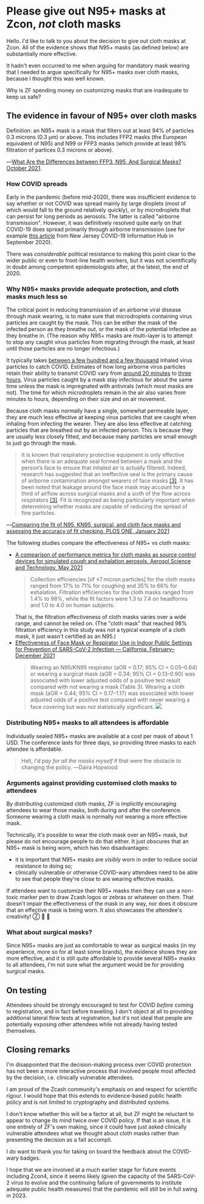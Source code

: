 # Please give out N95+ masks at Zcon, *not* cloth masks

Hello. I'd like to talk to you about the decision to give out cloth masks at Zcon. All of the evidence shows that N95+ masks (as defined below) are substantially more effective.

It hadn't even occurred to me when arguing for mandatory mask wearing that I needed to argue specifically for N95+ masks over cloth masks, because I thought this was well known.

Why is ZF spending money on customizing masks that are inadequate to keep us safe?

## The evidence in favour of N95+ over cloth masks

Definition: an N95+ mask is a mask that filters out at least 94% of particles 0.3 microns (0.3 μm) or above. This includes FFP2 masks (the European equivalent of N95) and N99 or FFP3 masks (which provide at least 98% filtration of partices 0.3 microns or above).

―[What Are the Differences between FFP3, N95, And Surgical Masks? October 2021](https://www.protectivemasksdirect.co.uk/blog/what-are-the-differences-between-ffp3-n95-and-surgical-masks/).

### How COVID spreads

Early in the pandemic (before mid-2020), there was insufficient evidence to say whether or not COVID was spread mainly by large droplets (most of which would fall to the ground relatively quickly), or by microdroplets that can persist for long periods as aerosols. The latter is called "airborne transmission". However, it was definitively resolved quite early on that COVID-19 does spread primarily through airborne transmission (see for example [this article](https://covid19.nj.gov/faqs/coronavirus-information/about-the-virus/is-the-coronavirus-airborne) from New Jersey COVID-19 Information Hub in September 2020).

There was *considerable* political resistance to making this point clear to the wider public or even to front-line health workers, but it was not scientifically in doubt among competent epidemiologists after, at the latest, the end of 2020.

### Why N95+ masks provide adequate protection, and cloth masks much less so

The critical point in reducing transmission of an airborne viral disease through mask wearing, is to make sure that microdroplets containing virus particles are caught by the mask. This can be either the mask of the infected person as they breathe out, or the mask of the potential infectee as they breathe in. (The reason why N95+ masks are multi-layer is to attempt to stop any caught virus particles from migrating through the mask, at least until those particles are no longer infectious.)

It typically takes [between a few hundred and a few thousand](https://www.webmd.com/lung/news/20201105/dose-of-coronavirus-timing-matters-for-infection) inhaled virus particles to catch COVID. Estimates of how long airborne virus particles retain their ability to transmit COVID vary from [around 20 minutes](https://www.healthline.com/health-news/how-long-is-the-coronavirus-infectious-when-its-in-the-air) to [three hours](https://covid19.nj.gov/faqs/coronavirus-information/about-the-virus/is-the-coronavirus-airborne). Virus particles caught by a mask stay infectious for about the same time unless the mask is impregnated with antivirals (which most masks are not). The time for which microdroplets remain in the air also varies from minutes to hours, depending on their size and on air movement.

Because cloth masks normally have a single, somewhat permeable layer, they are much less effective at keeping virus particles that are caught when inhaling from infecting the wearer. They are also less effective at catching particles that are breathed out by an infected person. This is because they are usually less closely fitted, and because many particles are small enough to just go through the mask.

> It is known that respiratory protective equipment is only effective when there is an adequate seal formed between a mask and the person’s face to ensure that inhaled air is actually filtered. Indeed, research has suggested that an ineffective seal is the primary cause of airborne contamination amongst wearers of face masks [[3]](https://www.tandfonline.com/doi/abs/10.1080/15298668391405634). It has been noted that leakage around the face mask may account for a third of airflow across surgical masks and a sixth of the flow across respirators [[3]](https://www.tandfonline.com/doi/abs/10.1080/15298668391405634). Fit is recognized as being particularly important when determining whether masks are capable of reducing the spread of fine particles.

―[Comparing the fit of N95, KN95, surgical, and cloth face masks and assessing the accuracy of fit checking. PLOS ONE, January 2021](https://journals.plos.org/plosone/article?id=10.1371/journal.pone.0245688#pone.0245688.ref003)

The following studies compare the effectiveness of N95+ vs cloth masks:

* [A comparison of performance metrics for cloth masks as source control devices for simulated cough and exhalation aerosols. Aerosol Science and Technology, May 2021](https://www.tandfonline.com/doi/full/10.1080/02786826.2021.1933377)
  > Collection efficiencies [of ≤7 micron particles] for the cloth masks ranged from 17% to 71% for coughing and 35% to 66% for exhalation. Filtration efficiencies for the cloth masks ranged from 1.4% to 98%, while the fit factors were 1.3 to 7.4 on headforms and 1.0 to 4.0 on human subjects.
  >
  That is, the filtration effectiveness of cloth masks varies over a wide range, and cannot be relied on. (The "cloth mask" that reached 98% filtration efficiency in this study was not a typical example of a cloth mask, it just wasn't certified as an N95.)
* [Effectiveness of Face Mask or Respirator Use in Indoor Public Settings for Prevention of SARS-CoV-2 Infection — California, February–December 2021](https://www.cdc.gov/mmwr/volumes/71/wr/mm7106e1.htm)
  > Wearing an N95/KN95 respirator (aOR = 0.17; 95% CI = 0.05–0.64) or wearing a surgical mask (aOR = 0.34; 95% CI = 0.13–0.90) was associated with lower adjusted odds of a positive test result compared with not wearing a mask (Table 3). Wearing a cloth mask (aOR = 0.44; 95% CI = 0.17–1.17) was associated with lower adjusted odds of a positive test compared with never wearing a face covering but was not statistically significant.
  ![](https://i.imgur.com/aXpLpz7.png)

### Distributing N95+ masks to all attendees is affordable

Individually sealed N95+ masks are available at a cost per mask of about 1 USD. The conference lasts for three days, so providing three masks to each attendee is affordable.

> Hell, *I'd pay for all the masks myself* if that were the obstacle to changing the policy. ―Daira Hopwood

### Arguments against providing customised cloth masks to attendees

By distributing customized cloth masks, ZF is implicitly encouraging attendees to wear those masks, both during and after the conference. Someone wearing a cloth mask is normally *not* wearing a more effective mask.

Technically, it's possible to wear the cloth mask over an N95+ mask, but please do not encourage people to do that either. It just obscures that an N95+ mask is being worn, which has two disadvantages:
* it is important that N95+ masks are *visibly* worn in order to reduce social resistance to doing so;
* clinically vulnerable or otherwise COVID-wary attendees need to be able to see that people they're close to are wearing effective masks.

If attendees want to customize their N95+ masks then they can use a non-toxic marker pen to draw Zcash logos or zebras or whatever on them. That doesn't impair the effectiveness of the mask in any way, nor does it obscure that an effective mask is being worn. It also showcases the attendee's creativity! Ⓩ 🦓 🙂

### What about surgical masks?

Since N95+ masks are just as comfortable to wear as surgical masks (in my experience, more so for at least some brands), the evidence shows they are more effective, and it is still quite affordable to provide several N95+ masks to all attendees, I'm not sure what the argument would be for providing surgical masks.

## On testing

Attendees should be strongly encouraged to test for COVID *before* coming to registration, and in fact before travelling. I don't object at all to providing additional lateral flow tests at registration, but it's not ideal that people are potentially exposing other attendees while not already having tested themselves.

## Closing remarks

I'm disappointed that the decision-making process over COVID protection has not been a more interactive process that involved people most affected by the decision, i.e. clinically vulnerable attendees.

I am proud of the Zcash community's emphasis on and respect for scientific rigour. I would hope that this extends to evidence-based public health policy and is not limited to cryptography and distributed systems.

I don't know whether this will be a factor at all, but ZF might be reluctant to appear to change its mind twice over COVID policy. If that is an issue, it is one entirely of ZF's own making, since it could have just asked clinically vulnerable attendees what we thought about cloth masks rather than presenting the decision as a fait accompli.

I do want to thank you for taking on board the feedback  about the COVID-wary badges.

I hope that we are involved at a much earlier stage for future events including Zcon4, since it seems likely (given the capacity of the SARS-CoV-2 virus to evolve and the continuing failure of governments to institute adequate public health measures) that the pandemic will still be in full swing in 2023.

